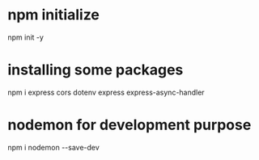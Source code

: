 # npm initialize

npm init -y

# installing some packages

npm i express cors dotenv express express-async-handler

# nodemon for development purpose

npm i nodemon --save-dev

<!-- 
#git branches imp cmds

##list branches

git branch (gives only local git branches)

git branch -a (gives both local and remote branches)

###to travel through branches

git checkout 'branchname' if branch already exists in local or remote

git checkout -b 'branchname' if branch doesn't exist, this creates new one

####branch pull and push

git pull 'remote' 'branchname'

git push 'remote' 'branchname'

#####delete branches
git branch -d 'branchname' deletes the local branch 
git branch -dr 'remote'/'branchname' deletes the tracking branch 
git push 'remote' -d 'branchname' deletes the remote branch 

NOTE: in most cases remote is origin and branchname is not the master
 -->